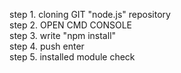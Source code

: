 step 1. cloning GIT "node.js" repository <br />
step 2. OPEN CMD CONSOLE <br />
step 3. write "npm install" <br />
step 4. push enter <br />
step 5. installed module check <br />
